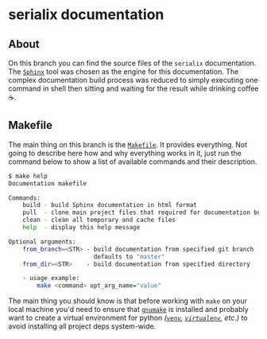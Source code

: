 # serialix documentation


## About

On this branch you can find the source files of the `serialix` documentation. The [`Sphinx`](https://www.sphinx-doc.org/en/master/) tool was chosen as the engine for this documentation. The complex documentation build process was reduced to simply executing one command in shell then sitting and waiting for the result while drinking coffee ☕.


## Makefile
The main thing on this branch is the [`Makefile`](./Makefile). It provides everything. Not going to describe here how and why everything works in it, just run the command below to show a list of available commands and their description.

```bash
$ make help
Documentation makefile

Commands:
    build - build Sphinx documentation in html format
    pull  - clone main project files that required for documentation build
    clean - clean all temporary and cache files
    help  - display this help message

Optional arguments:
    from_branch=<STR> - build documentation from specified git branch
                        defaults to "master"
    from_dir=<STR>    - build documentation from specified directory

    - usage example:
        make <command> opt_arg_name="value"
```
The main thing you should know is that before working with `make` on your local machine you'd need to ensure that [`gnumake`](https://www.gnu.org/software/make/) is installed and probably want to create a virtual environment for python *([`venv`](https://docs.python.org/3/library/venv.html), [`virtualenv`](https://virtualenv.pypa.io/en/latest/), etc.)* to avoid installing all project deps system-wide.
